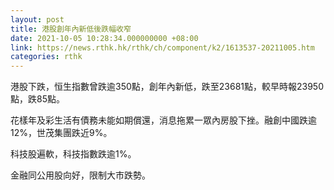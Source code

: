 ```yaml
---
layout: post
title: 港股創年內新低後跌幅收窄
date: 2021-10-05 10:28:34.000000000 +08:00
link: https://news.rthk.hk/rthk/ch/component/k2/1613537-20211005.htm
categories: rthk
---
```


港股下跌，恒生指數曾跌逾350點，創年內新低，跌至23681點，較早時報23950點，跌85點。

花樣年及彩生活有債務未能如期償還，消息拖累一眾內房股下挫。融創中國跌逾12%，世茂集團跌近9%。

科技股遍軟，科技指數跌逾1%。

金融同公用股向好，限制大市跌勢。
